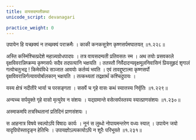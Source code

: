 ```yaml
---
title: वायसदम्पतीकथा
unicode_script: devanagari

practice_weight: 0
---
```


उपायेन हि यच्छक्यं न तच्छक्यं पराक्रमैः ।
काकी कनकसूत्रेण कृष्णसर्पमघातयत् ॥१.२२८॥

अस्ति कस्मिंश्चित्प्रदेशे महान्न्यग्रोधपादपः । तत्र वायसदम्पती प्रतिवसतः स्म । अथ तयोः प्रसवकाले वृक्षविवरान्निष्क्रम्य कृष्णसर्पः सदैव तदपत्यानि भक्षयति । ततस्तौ निर्वेदादन्यवृक्षमूलनिवासिनं प्रियसुहृदं शृगालं गत्वोचतुःभद्र ! किमेवंविधे सञ्जात आवयोः कर्तव्यं भवति । एवं तावद्दुष्टात्मा कृष्णसर्पो वृक्षविवरान्निर्गत्यावयोर्बालकान् भक्षयति । तत्कथ्यतां तद्रक्षार्थं कश्चिदुपायः ।

यस्य क्षेत्रं नदीतीरे भार्या च परसङ्गता ।
ससर्पे च गृहे वासः कथं स्यात्तस्य निर्वृतिः ॥१.२२९॥

अन्यच्च
सर्पयुक्ते गृहे वासो मृत्युरेव न संशयः ।
यद्ग्रामान्ते वसेत्सर्पस्तस्य स्यात्प्राणसंशयः ॥१.२३०॥

अस्माकमपि तत्रस्थितानां प्रतिदिनं प्राणसंशयः ।

स आहनात्र विषये स्वल्पोऽपि विषादः कार्यः । नूनं स लुब्धो नोपायमन्तरेण वध्यः स्यात् ।
उपायेन जयो यादृग्रिपोस्तादृङ्न हेतिभिः ।
उपायज्ञोऽल्पकायोऽपि न शूरैः परिभूयते ॥१.२३१॥
